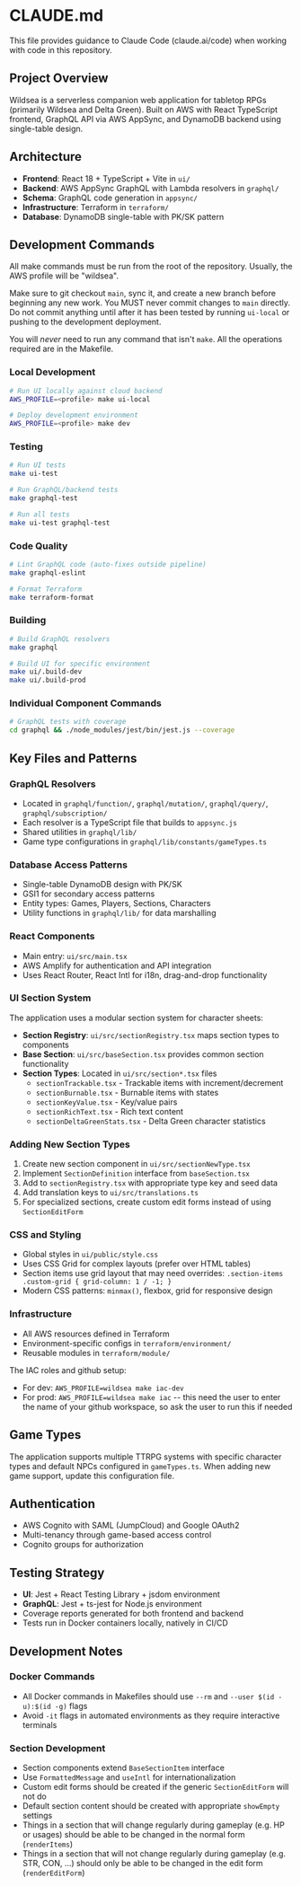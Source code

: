 # CLAUDE.md

This file provides guidance to Claude Code (claude.ai/code) when working with
code in this repository.

## Project Overview

Wildsea is a serverless companion web application for tabletop RPGs (primarily
Wildsea and Delta Green). Built on AWS with React TypeScript frontend, GraphQL
API via AWS AppSync, and DynamoDB backend using single-table design.

## Architecture

- **Frontend**: React 18 + TypeScript + Vite in `ui/`
- **Backend**: AWS AppSync GraphQL with Lambda resolvers in `graphql/`
- **Schema**: GraphQL code generation in `appsync/`
- **Infrastructure**: Terraform in `terraform/`
- **Database**: DynamoDB single-table with PK/SK pattern

## Development Commands

All make commands must be run from the root of the repository. Usually, the AWS
profile will be "wildsea".

Make sure to git checkout `main`, sync it, and create a new branch before
beginning any new work. You MUST never commit changes to `main` directly.  Do
not commit anything until after it has been tested by running `ui-local` or
pushing to the development deployment.

You will *never* need to run any command that isn't `make`. All the operations
required are in the Makefile.

### Local Development

```bash
# Run UI locally against cloud backend
AWS_PROFILE=<profile> make ui-local

# Deploy development environment
AWS_PROFILE=<profile> make dev
```

### Testing

```bash
# Run UI tests
make ui-test

# Run GraphQL/backend tests  
make graphql-test

# Run all tests
make ui-test graphql-test
```

### Code Quality

```bash
# Lint GraphQL code (auto-fixes outside pipeline)
make graphql-eslint

# Format Terraform
make terraform-format
```

### Building

```bash
# Build GraphQL resolvers
make graphql

# Build UI for specific environment
make ui/.build-dev
make ui/.build-prod
```

### Individual Component Commands

```bash
# GraphQL tests with coverage
cd graphql && ./node_modules/jest/bin/jest.js --coverage
```

## Key Files and Patterns

### GraphQL Resolvers

- Located in `graphql/function/`, `graphql/mutation/`, `graphql/query/`, `graphql/subscription/`
- Each resolver is a TypeScript file that builds to `appsync.js`
- Shared utilities in `graphql/lib/`
- Game type configurations in `graphql/lib/constants/gameTypes.ts`

### Database Access Patterns

- Single-table DynamoDB design with PK/SK
- GSI1 for secondary access patterns
- Entity types: Games, Players, Sections, Characters
- Utility functions in `graphql/lib/` for data marshalling

### React Components

- Main entry: `ui/src/main.tsx`
- AWS Amplify for authentication and API integration
- Uses React Router, React Intl for i18n, drag-and-drop functionality

### UI Section System

The application uses a modular section system for character sheets:

- **Section Registry**: `ui/src/sectionRegistry.tsx` maps section types to components
- **Base Section**: `ui/src/baseSection.tsx` provides common section functionality
- **Section Types**: Located in `ui/src/section*.tsx` files
  - `sectionTrackable.tsx` - Trackable items with increment/decrement
  - `sectionBurnable.tsx` - Burnable items with states
  - `sectionKeyValue.tsx` - Key/value pairs
  - `sectionRichText.tsx` - Rich text content
  - `sectionDeltaGreenStats.tsx` - Delta Green character statistics

### Adding New Section Types

1. Create new section component in `ui/src/sectionNewType.tsx`
2. Implement `SectionDefinition` interface from `baseSection.tsx`
3. Add to `sectionRegistry.tsx` with appropriate type key and seed data
4. Add translation keys to `ui/src/translations.ts`
5. For specialized sections, create custom edit forms instead of using `SectionEditForm`

### CSS and Styling

- Global styles in `ui/public/style.css`
- Uses CSS Grid for complex layouts (prefer over HTML tables)
- Section items use grid layout that may need overrides: `.section-items .custom-grid { grid-column: 1 / -1; }`
- Modern CSS patterns: `minmax()`, flexbox, grid for responsive design

### Infrastructure

- All AWS resources defined in Terraform
- Environment-specific configs in `terraform/environment/`
- Reusable modules in `terraform/module/`

The IAC roles and github setup:

- For dev: `AWS_PROFILE=wildsea make iac-dev`
- For prod: `AWS_PROFILE=wildsea make iac` -- this need the user to enter the name of your github workspace, so ask the user to run this if needed

## Game Types

The application supports multiple TTRPG systems with specific character types
and default NPCs configured in `gameTypes.ts`. When adding new game support,
update this configuration file.

## Authentication

- AWS Cognito with SAML (JumpCloud) and Google OAuth2
- Multi-tenancy through game-based access control
- Cognito groups for authorization

## Testing Strategy

- **UI**: Jest + React Testing Library + jsdom environment
- **GraphQL**: Jest + ts-jest for Node.js environment
- Coverage reports generated for both frontend and backend
- Tests run in Docker containers locally, natively in CI/CD

## Development Notes

### Docker Commands

- All Docker commands in Makefiles should use `--rm` and `--user $(id -u):$(id -g)` flags
- Avoid `-it` flags in automated environments as they require interactive terminals

### Section Development

- Section components extend `BaseSectionItem` interface
- Use `FormattedMessage` and `useIntl` for internationalization
- Custom edit forms should be created if the generic `SectionEditForm` will not do
- Default section content should be created with appropriate `showEmpty` settings
- Things in a section that will change regularly during gameplay (e.g. HP or usages) should be able to be changed in the normal form (`renderItems`)
- Things in a section that will not change regularly during gameplay (e.g. STR, CON, ...) should only be able to be changed in the edit form (`renderEditForm`)

